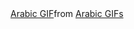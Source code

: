 <div class="tenor-gif-embed" data-postid="25588679" data-share-method="host" data-aspect-ratio="1" data-width="100%"><a href="https://tenor.com/view/arabic-gif-25588679">Arabic GIF</a>from <a href="https://tenor.com/search/arabic-gifs">Arabic GIFs</a></div> <script type="text/javascript" async src="https://tenor.com/embed.js"></script>
